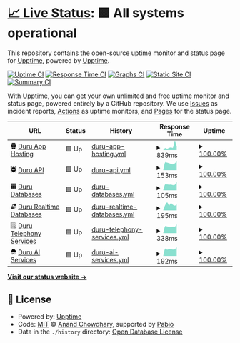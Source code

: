 # [📈 Live Status](https://upptime.github.io/upptime): <!--live status--> **🟩 All systems operational**

This repository contains the open-source uptime monitor and status page for [Upptime](https://upptime.js.org), powered by [Upptime](https://github.com/upptime/upptime).

[![Uptime CI](https://github.com/duruapp/upptime/workflows/Uptime%20CI/badge.svg)](https://github.com/duruapp/upptime/actions?query=workflow%3A%22Uptime+CI%22)
[![Response Time CI](https://github.com/duruapp/upptime/workflows/Response%20Time%20CI/badge.svg)](https://github.com/duruapp/upptime/actions?query=workflow%3A%22Response+Time+CI%22)
[![Graphs CI](https://github.com/duruapp/upptime/workflows/Graphs%20CI/badge.svg)](https://github.com/duruapp/upptime/actions?query=workflow%3A%22Graphs+CI%22)
[![Static Site CI](https://github.com/duruapp/upptime/workflows/Static%20Site%20CI/badge.svg)](https://github.com/duruapp/upptime/actions?query=workflow%3A%22Static+Site+CI%22)
[![Summary CI](https://github.com/duruapp/upptime/workflows/Summary%20CI/badge.svg)](https://github.com/duruapp/upptime/actions?query=workflow%3A%22Summary+CI%22)

With [Upptime](https://upptime.js.org), you can get your own unlimited and free uptime monitor and status page, powered entirely by a GitHub repository. We use [Issues](https://github.com/upptime/upptime/issues) as incident reports, [Actions](https://github.com/duruapp/upptime/actions) as uptime monitors, and [Pages](https://upptime.github.io/upptime) for the status page.

<!--start: status pages-->
<!-- This summary is generated by Upptime (https://github.com/upptime/upptime) -->
<!-- Do not edit this manually, your changes will be overwritten -->
<!-- prettier-ignore -->
| URL | Status | History | Response Time | Uptime |
| --- | ------ | ------- | ------------- | ------ |
| <img alt="" src="https://raw.githubusercontent.com/duruapp/upptime/master/assets/app.png" height="13"> [Duru App Hosting](https://go.duru.app) | 🟩 Up | [duru-app-hosting.yml](https://github.com/duruApp/upptime/commits/HEAD/history/duru-app-hosting.yml) | <details><summary><img alt="Response time graph" src="./graphs/duru-app-hosting/response-time-week.png" height="20"> 839ms</summary><br><a href="https://status.duru.app/history/duru-app-hosting"><img alt="Response time 1322" src="https://img.shields.io/endpoint?url=https%3A%2F%2Fraw.githubusercontent.com%2FduruApp%2Fupptime%2FHEAD%2Fapi%2Fduru-app-hosting%2Fresponse-time.json"></a><br><a href="https://status.duru.app/history/duru-app-hosting"><img alt="24-hour response time 430" src="https://img.shields.io/endpoint?url=https%3A%2F%2Fraw.githubusercontent.com%2FduruApp%2Fupptime%2FHEAD%2Fapi%2Fduru-app-hosting%2Fresponse-time-day.json"></a><br><a href="https://status.duru.app/history/duru-app-hosting"><img alt="7-day response time 839" src="https://img.shields.io/endpoint?url=https%3A%2F%2Fraw.githubusercontent.com%2FduruApp%2Fupptime%2FHEAD%2Fapi%2Fduru-app-hosting%2Fresponse-time-week.json"></a><br><a href="https://status.duru.app/history/duru-app-hosting"><img alt="30-day response time 1229" src="https://img.shields.io/endpoint?url=https%3A%2F%2Fraw.githubusercontent.com%2FduruApp%2Fupptime%2FHEAD%2Fapi%2Fduru-app-hosting%2Fresponse-time-month.json"></a><br><a href="https://status.duru.app/history/duru-app-hosting"><img alt="1-year response time 1322" src="https://img.shields.io/endpoint?url=https%3A%2F%2Fraw.githubusercontent.com%2FduruApp%2Fupptime%2FHEAD%2Fapi%2Fduru-app-hosting%2Fresponse-time-year.json"></a></details> | <details><summary><a href="https://status.duru.app/history/duru-app-hosting">100.00%</a></summary><a href="https://status.duru.app/history/duru-app-hosting"><img alt="All-time uptime 100.00%" src="https://img.shields.io/endpoint?url=https%3A%2F%2Fraw.githubusercontent.com%2FduruApp%2Fupptime%2FHEAD%2Fapi%2Fduru-app-hosting%2Fuptime.json"></a><br><a href="https://status.duru.app/history/duru-app-hosting"><img alt="24-hour uptime 100.00%" src="https://img.shields.io/endpoint?url=https%3A%2F%2Fraw.githubusercontent.com%2FduruApp%2Fupptime%2FHEAD%2Fapi%2Fduru-app-hosting%2Fuptime-day.json"></a><br><a href="https://status.duru.app/history/duru-app-hosting"><img alt="7-day uptime 100.00%" src="https://img.shields.io/endpoint?url=https%3A%2F%2Fraw.githubusercontent.com%2FduruApp%2Fupptime%2FHEAD%2Fapi%2Fduru-app-hosting%2Fuptime-week.json"></a><br><a href="https://status.duru.app/history/duru-app-hosting"><img alt="30-day uptime 100.00%" src="https://img.shields.io/endpoint?url=https%3A%2F%2Fraw.githubusercontent.com%2FduruApp%2Fupptime%2FHEAD%2Fapi%2Fduru-app-hosting%2Fuptime-month.json"></a><br><a href="https://status.duru.app/history/duru-app-hosting"><img alt="1-year uptime 100.00%" src="https://img.shields.io/endpoint?url=https%3A%2F%2Fraw.githubusercontent.com%2FduruApp%2Fupptime%2FHEAD%2Fapi%2Fduru-app-hosting%2Fuptime-year.json"></a></details>
| <img alt="" src="https://raw.githubusercontent.com/duruapp/upptime/master/assets/api.png" height="13"> [Duru API](https://duru-backend-wut4zsxq6q-nw.a.run.app/status) | 🟩 Up | [duru-api.yml](https://github.com/duruApp/upptime/commits/HEAD/history/duru-api.yml) | <details><summary><img alt="Response time graph" src="./graphs/duru-api/response-time-week.png" height="20"> 153ms</summary><br><a href="https://status.duru.app/history/duru-api"><img alt="Response time 186" src="https://img.shields.io/endpoint?url=https%3A%2F%2Fraw.githubusercontent.com%2FduruApp%2Fupptime%2FHEAD%2Fapi%2Fduru-api%2Fresponse-time.json"></a><br><a href="https://status.duru.app/history/duru-api"><img alt="24-hour response time 134" src="https://img.shields.io/endpoint?url=https%3A%2F%2Fraw.githubusercontent.com%2FduruApp%2Fupptime%2FHEAD%2Fapi%2Fduru-api%2Fresponse-time-day.json"></a><br><a href="https://status.duru.app/history/duru-api"><img alt="7-day response time 153" src="https://img.shields.io/endpoint?url=https%3A%2F%2Fraw.githubusercontent.com%2FduruApp%2Fupptime%2FHEAD%2Fapi%2Fduru-api%2Fresponse-time-week.json"></a><br><a href="https://status.duru.app/history/duru-api"><img alt="30-day response time 180" src="https://img.shields.io/endpoint?url=https%3A%2F%2Fraw.githubusercontent.com%2FduruApp%2Fupptime%2FHEAD%2Fapi%2Fduru-api%2Fresponse-time-month.json"></a><br><a href="https://status.duru.app/history/duru-api"><img alt="1-year response time 186" src="https://img.shields.io/endpoint?url=https%3A%2F%2Fraw.githubusercontent.com%2FduruApp%2Fupptime%2FHEAD%2Fapi%2Fduru-api%2Fresponse-time-year.json"></a></details> | <details><summary><a href="https://status.duru.app/history/duru-api">100.00%</a></summary><a href="https://status.duru.app/history/duru-api"><img alt="All-time uptime 100.00%" src="https://img.shields.io/endpoint?url=https%3A%2F%2Fraw.githubusercontent.com%2FduruApp%2Fupptime%2FHEAD%2Fapi%2Fduru-api%2Fuptime.json"></a><br><a href="https://status.duru.app/history/duru-api"><img alt="24-hour uptime 100.00%" src="https://img.shields.io/endpoint?url=https%3A%2F%2Fraw.githubusercontent.com%2FduruApp%2Fupptime%2FHEAD%2Fapi%2Fduru-api%2Fuptime-day.json"></a><br><a href="https://status.duru.app/history/duru-api"><img alt="7-day uptime 100.00%" src="https://img.shields.io/endpoint?url=https%3A%2F%2Fraw.githubusercontent.com%2FduruApp%2Fupptime%2FHEAD%2Fapi%2Fduru-api%2Fuptime-week.json"></a><br><a href="https://status.duru.app/history/duru-api"><img alt="30-day uptime 100.00%" src="https://img.shields.io/endpoint?url=https%3A%2F%2Fraw.githubusercontent.com%2FduruApp%2Fupptime%2FHEAD%2Fapi%2Fduru-api%2Fuptime-month.json"></a><br><a href="https://status.duru.app/history/duru-api"><img alt="1-year uptime 100.00%" src="https://img.shields.io/endpoint?url=https%3A%2F%2Fraw.githubusercontent.com%2FduruApp%2Fupptime%2FHEAD%2Fapi%2Fduru-api%2Fuptime-year.json"></a></details>
| <img alt="" src="https://raw.githubusercontent.com/duruapp/upptime/master/assets/database.png" height="13"> [Duru Databases](https://duru-backend-wut4zsxq6q-nw.a.run.app/status/database) | 🟩 Up | [duru-databases.yml](https://github.com/duruApp/upptime/commits/HEAD/history/duru-databases.yml) | <details><summary><img alt="Response time graph" src="./graphs/duru-databases/response-time-week.png" height="20"> 105ms</summary><br><a href="https://status.duru.app/history/duru-databases"><img alt="Response time 134" src="https://img.shields.io/endpoint?url=https%3A%2F%2Fraw.githubusercontent.com%2FduruApp%2Fupptime%2FHEAD%2Fapi%2Fduru-databases%2Fresponse-time.json"></a><br><a href="https://status.duru.app/history/duru-databases"><img alt="24-hour response time 92" src="https://img.shields.io/endpoint?url=https%3A%2F%2Fraw.githubusercontent.com%2FduruApp%2Fupptime%2FHEAD%2Fapi%2Fduru-databases%2Fresponse-time-day.json"></a><br><a href="https://status.duru.app/history/duru-databases"><img alt="7-day response time 105" src="https://img.shields.io/endpoint?url=https%3A%2F%2Fraw.githubusercontent.com%2FduruApp%2Fupptime%2FHEAD%2Fapi%2Fduru-databases%2Fresponse-time-week.json"></a><br><a href="https://status.duru.app/history/duru-databases"><img alt="30-day response time 120" src="https://img.shields.io/endpoint?url=https%3A%2F%2Fraw.githubusercontent.com%2FduruApp%2Fupptime%2FHEAD%2Fapi%2Fduru-databases%2Fresponse-time-month.json"></a><br><a href="https://status.duru.app/history/duru-databases"><img alt="1-year response time 134" src="https://img.shields.io/endpoint?url=https%3A%2F%2Fraw.githubusercontent.com%2FduruApp%2Fupptime%2FHEAD%2Fapi%2Fduru-databases%2Fresponse-time-year.json"></a></details> | <details><summary><a href="https://status.duru.app/history/duru-databases">100.00%</a></summary><a href="https://status.duru.app/history/duru-databases"><img alt="All-time uptime 100.00%" src="https://img.shields.io/endpoint?url=https%3A%2F%2Fraw.githubusercontent.com%2FduruApp%2Fupptime%2FHEAD%2Fapi%2Fduru-databases%2Fuptime.json"></a><br><a href="https://status.duru.app/history/duru-databases"><img alt="24-hour uptime 100.00%" src="https://img.shields.io/endpoint?url=https%3A%2F%2Fraw.githubusercontent.com%2FduruApp%2Fupptime%2FHEAD%2Fapi%2Fduru-databases%2Fuptime-day.json"></a><br><a href="https://status.duru.app/history/duru-databases"><img alt="7-day uptime 100.00%" src="https://img.shields.io/endpoint?url=https%3A%2F%2Fraw.githubusercontent.com%2FduruApp%2Fupptime%2FHEAD%2Fapi%2Fduru-databases%2Fuptime-week.json"></a><br><a href="https://status.duru.app/history/duru-databases"><img alt="30-day uptime 100.00%" src="https://img.shields.io/endpoint?url=https%3A%2F%2Fraw.githubusercontent.com%2FduruApp%2Fupptime%2FHEAD%2Fapi%2Fduru-databases%2Fuptime-month.json"></a><br><a href="https://status.duru.app/history/duru-databases"><img alt="1-year uptime 100.00%" src="https://img.shields.io/endpoint?url=https%3A%2F%2Fraw.githubusercontent.com%2FduruApp%2Fupptime%2FHEAD%2Fapi%2Fduru-databases%2Fuptime-year.json"></a></details>
| <img alt="" src="https://raw.githubusercontent.com/duruapp/upptime/master/assets/data-processing.png" height="13"> [Duru Realtime Databases](https://duru-backend-wut4zsxq6q-nw.a.run.app/status/realtime_database) | 🟩 Up | [duru-realtime-databases.yml](https://github.com/duruApp/upptime/commits/HEAD/history/duru-realtime-databases.yml) | <details><summary><img alt="Response time graph" src="./graphs/duru-realtime-databases/response-time-week.png" height="20"> 195ms</summary><br><a href="https://status.duru.app/history/duru-realtime-databases"><img alt="Response time 184" src="https://img.shields.io/endpoint?url=https%3A%2F%2Fraw.githubusercontent.com%2FduruApp%2Fupptime%2FHEAD%2Fapi%2Fduru-realtime-databases%2Fresponse-time.json"></a><br><a href="https://status.duru.app/history/duru-realtime-databases"><img alt="24-hour response time 161" src="https://img.shields.io/endpoint?url=https%3A%2F%2Fraw.githubusercontent.com%2FduruApp%2Fupptime%2FHEAD%2Fapi%2Fduru-realtime-databases%2Fresponse-time-day.json"></a><br><a href="https://status.duru.app/history/duru-realtime-databases"><img alt="7-day response time 195" src="https://img.shields.io/endpoint?url=https%3A%2F%2Fraw.githubusercontent.com%2FduruApp%2Fupptime%2FHEAD%2Fapi%2Fduru-realtime-databases%2Fresponse-time-week.json"></a><br><a href="https://status.duru.app/history/duru-realtime-databases"><img alt="30-day response time 190" src="https://img.shields.io/endpoint?url=https%3A%2F%2Fraw.githubusercontent.com%2FduruApp%2Fupptime%2FHEAD%2Fapi%2Fduru-realtime-databases%2Fresponse-time-month.json"></a><br><a href="https://status.duru.app/history/duru-realtime-databases"><img alt="1-year response time 184" src="https://img.shields.io/endpoint?url=https%3A%2F%2Fraw.githubusercontent.com%2FduruApp%2Fupptime%2FHEAD%2Fapi%2Fduru-realtime-databases%2Fresponse-time-year.json"></a></details> | <details><summary><a href="https://status.duru.app/history/duru-realtime-databases">100.00%</a></summary><a href="https://status.duru.app/history/duru-realtime-databases"><img alt="All-time uptime 100.00%" src="https://img.shields.io/endpoint?url=https%3A%2F%2Fraw.githubusercontent.com%2FduruApp%2Fupptime%2FHEAD%2Fapi%2Fduru-realtime-databases%2Fuptime.json"></a><br><a href="https://status.duru.app/history/duru-realtime-databases"><img alt="24-hour uptime 100.00%" src="https://img.shields.io/endpoint?url=https%3A%2F%2Fraw.githubusercontent.com%2FduruApp%2Fupptime%2FHEAD%2Fapi%2Fduru-realtime-databases%2Fuptime-day.json"></a><br><a href="https://status.duru.app/history/duru-realtime-databases"><img alt="7-day uptime 100.00%" src="https://img.shields.io/endpoint?url=https%3A%2F%2Fraw.githubusercontent.com%2FduruApp%2Fupptime%2FHEAD%2Fapi%2Fduru-realtime-databases%2Fuptime-week.json"></a><br><a href="https://status.duru.app/history/duru-realtime-databases"><img alt="30-day uptime 100.00%" src="https://img.shields.io/endpoint?url=https%3A%2F%2Fraw.githubusercontent.com%2FduruApp%2Fupptime%2FHEAD%2Fapi%2Fduru-realtime-databases%2Fuptime-month.json"></a><br><a href="https://status.duru.app/history/duru-realtime-databases"><img alt="1-year uptime 100.00%" src="https://img.shields.io/endpoint?url=https%3A%2F%2Fraw.githubusercontent.com%2FduruApp%2Fupptime%2FHEAD%2Fapi%2Fduru-realtime-databases%2Fuptime-year.json"></a></details>
| <img alt="" src="https://raw.githubusercontent.com/duruapp/upptime/master/assets/telephone.png" height="13"> [Duru Telephony Services](https://duru-backend-wut4zsxq6q-nw.a.run.app/status/telephony) | 🟩 Up | [duru-telephony-services.yml](https://github.com/duruApp/upptime/commits/HEAD/history/duru-telephony-services.yml) | <details><summary><img alt="Response time graph" src="./graphs/duru-telephony-services/response-time-week.png" height="20"> 338ms</summary><br><a href="https://status.duru.app/history/duru-telephony-services"><img alt="Response time 316" src="https://img.shields.io/endpoint?url=https%3A%2F%2Fraw.githubusercontent.com%2FduruApp%2Fupptime%2FHEAD%2Fapi%2Fduru-telephony-services%2Fresponse-time.json"></a><br><a href="https://status.duru.app/history/duru-telephony-services"><img alt="24-hour response time 324" src="https://img.shields.io/endpoint?url=https%3A%2F%2Fraw.githubusercontent.com%2FduruApp%2Fupptime%2FHEAD%2Fapi%2Fduru-telephony-services%2Fresponse-time-day.json"></a><br><a href="https://status.duru.app/history/duru-telephony-services"><img alt="7-day response time 338" src="https://img.shields.io/endpoint?url=https%3A%2F%2Fraw.githubusercontent.com%2FduruApp%2Fupptime%2FHEAD%2Fapi%2Fduru-telephony-services%2Fresponse-time-week.json"></a><br><a href="https://status.duru.app/history/duru-telephony-services"><img alt="30-day response time 409" src="https://img.shields.io/endpoint?url=https%3A%2F%2Fraw.githubusercontent.com%2FduruApp%2Fupptime%2FHEAD%2Fapi%2Fduru-telephony-services%2Fresponse-time-month.json"></a><br><a href="https://status.duru.app/history/duru-telephony-services"><img alt="1-year response time 316" src="https://img.shields.io/endpoint?url=https%3A%2F%2Fraw.githubusercontent.com%2FduruApp%2Fupptime%2FHEAD%2Fapi%2Fduru-telephony-services%2Fresponse-time-year.json"></a></details> | <details><summary><a href="https://status.duru.app/history/duru-telephony-services">100.00%</a></summary><a href="https://status.duru.app/history/duru-telephony-services"><img alt="All-time uptime 99.97%" src="https://img.shields.io/endpoint?url=https%3A%2F%2Fraw.githubusercontent.com%2FduruApp%2Fupptime%2FHEAD%2Fapi%2Fduru-telephony-services%2Fuptime.json"></a><br><a href="https://status.duru.app/history/duru-telephony-services"><img alt="24-hour uptime 100.00%" src="https://img.shields.io/endpoint?url=https%3A%2F%2Fraw.githubusercontent.com%2FduruApp%2Fupptime%2FHEAD%2Fapi%2Fduru-telephony-services%2Fuptime-day.json"></a><br><a href="https://status.duru.app/history/duru-telephony-services"><img alt="7-day uptime 100.00%" src="https://img.shields.io/endpoint?url=https%3A%2F%2Fraw.githubusercontent.com%2FduruApp%2Fupptime%2FHEAD%2Fapi%2Fduru-telephony-services%2Fuptime-week.json"></a><br><a href="https://status.duru.app/history/duru-telephony-services"><img alt="30-day uptime 100.00%" src="https://img.shields.io/endpoint?url=https%3A%2F%2Fraw.githubusercontent.com%2FduruApp%2Fupptime%2FHEAD%2Fapi%2Fduru-telephony-services%2Fuptime-month.json"></a><br><a href="https://status.duru.app/history/duru-telephony-services"><img alt="1-year uptime 99.97%" src="https://img.shields.io/endpoint?url=https%3A%2F%2Fraw.githubusercontent.com%2FduruApp%2Fupptime%2FHEAD%2Fapi%2Fduru-telephony-services%2Fuptime-year.json"></a></details>
| <img alt="" src="https://raw.githubusercontent.com/duruapp/upptime/master/assets/ai.png" height="13"> [Duru AI Services](https://duru-backend-wut4zsxq6q-nw.a.run.app/status/ai) | 🟩 Up | [duru-ai-services.yml](https://github.com/duruApp/upptime/commits/HEAD/history/duru-ai-services.yml) | <details><summary><img alt="Response time graph" src="./graphs/duru-ai-services/response-time-week.png" height="20"> 192ms</summary><br><a href="https://status.duru.app/history/duru-ai-services"><img alt="Response time 203" src="https://img.shields.io/endpoint?url=https%3A%2F%2Fraw.githubusercontent.com%2FduruApp%2Fupptime%2FHEAD%2Fapi%2Fduru-ai-services%2Fresponse-time.json"></a><br><a href="https://status.duru.app/history/duru-ai-services"><img alt="24-hour response time 181" src="https://img.shields.io/endpoint?url=https%3A%2F%2Fraw.githubusercontent.com%2FduruApp%2Fupptime%2FHEAD%2Fapi%2Fduru-ai-services%2Fresponse-time-day.json"></a><br><a href="https://status.duru.app/history/duru-ai-services"><img alt="7-day response time 192" src="https://img.shields.io/endpoint?url=https%3A%2F%2Fraw.githubusercontent.com%2FduruApp%2Fupptime%2FHEAD%2Fapi%2Fduru-ai-services%2Fresponse-time-week.json"></a><br><a href="https://status.duru.app/history/duru-ai-services"><img alt="30-day response time 216" src="https://img.shields.io/endpoint?url=https%3A%2F%2Fraw.githubusercontent.com%2FduruApp%2Fupptime%2FHEAD%2Fapi%2Fduru-ai-services%2Fresponse-time-month.json"></a><br><a href="https://status.duru.app/history/duru-ai-services"><img alt="1-year response time 203" src="https://img.shields.io/endpoint?url=https%3A%2F%2Fraw.githubusercontent.com%2FduruApp%2Fupptime%2FHEAD%2Fapi%2Fduru-ai-services%2Fresponse-time-year.json"></a></details> | <details><summary><a href="https://status.duru.app/history/duru-ai-services">100.00%</a></summary><a href="https://status.duru.app/history/duru-ai-services"><img alt="All-time uptime 100.00%" src="https://img.shields.io/endpoint?url=https%3A%2F%2Fraw.githubusercontent.com%2FduruApp%2Fupptime%2FHEAD%2Fapi%2Fduru-ai-services%2Fuptime.json"></a><br><a href="https://status.duru.app/history/duru-ai-services"><img alt="24-hour uptime 100.00%" src="https://img.shields.io/endpoint?url=https%3A%2F%2Fraw.githubusercontent.com%2FduruApp%2Fupptime%2FHEAD%2Fapi%2Fduru-ai-services%2Fuptime-day.json"></a><br><a href="https://status.duru.app/history/duru-ai-services"><img alt="7-day uptime 100.00%" src="https://img.shields.io/endpoint?url=https%3A%2F%2Fraw.githubusercontent.com%2FduruApp%2Fupptime%2FHEAD%2Fapi%2Fduru-ai-services%2Fuptime-week.json"></a><br><a href="https://status.duru.app/history/duru-ai-services"><img alt="30-day uptime 100.00%" src="https://img.shields.io/endpoint?url=https%3A%2F%2Fraw.githubusercontent.com%2FduruApp%2Fupptime%2FHEAD%2Fapi%2Fduru-ai-services%2Fuptime-month.json"></a><br><a href="https://status.duru.app/history/duru-ai-services"><img alt="1-year uptime 100.00%" src="https://img.shields.io/endpoint?url=https%3A%2F%2Fraw.githubusercontent.com%2FduruApp%2Fupptime%2FHEAD%2Fapi%2Fduru-ai-services%2Fuptime-year.json"></a></details>

<!--end: status pages-->

[**Visit our status website →**](https://upptime.github.io/upptime)

## 📄 License

- Powered by: [Upptime](https://github.com/upptime/upptime)
- Code: [MIT](./LICENSE) © [Anand Chowdhary](https://anandchowdhary.com), supported by [Pabio](https://pabio.com)
- Data in the `./history` directory: [Open Database License](https://opendatacommons.org/licenses/odbl/1-0/)
